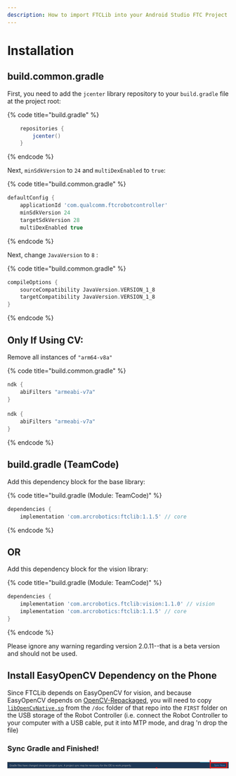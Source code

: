 ```yaml
---
description: How to import FTCLib into your Android Studio FTC Project
---
```


# Installation

## build.common.gradle

First, you need to add the `jcenter` library repository to your `build.gradle` file at the project root:

{% code title="build.gradle" %}
```groovy
    repositories {
        jcenter()
    }
```
{% endcode %}

Next, `minSdkVersion` to `24` and `multiDexEnabled` to `true`:

{% code title="build.common.gradle" %}
```groovy
defaultConfig {
    applicationId 'com.qualcomm.ftcrobotcontroller'
    minSdkVersion 24
    targetSdkVersion 28
    multiDexEnabled true
```
{% endcode %}

Next, change `JavaVersion` to `8` :

{% code title="build.common.gradle" %}
```groovy
compileOptions {
    sourceCompatibility JavaVersion.VERSION_1_8
    targetCompatibility JavaVersion.VERSION_1_8
}
```
{% endcode %}

## Only If Using CV:

Remove all instances of `"arm64-v8a"`

{% code title="build.common.gradle" %}
```groovy
ndk {
    abiFilters "armeabi-v7a"
}

ndk {
    abiFilters "armeabi-v7a"
}
```
{% endcode %}

## build.gradle \(TeamCode\)

Add this dependency block for the base library:

{% code title="build.gradle \(Module: TeamCode\)" %}
```groovy
dependencies {
    implementation 'com.arcrobotics:ftclib:1.1.5' // core
```
{% endcode %}

## OR

Add this dependency block for the vision library:

{% code title="build.gradle \(Module: TeamCode\)" %}
```groovy
dependencies {
    implementation 'com.arcrobotics.ftclib:vision:1.1.0' // vision
    implementation 'com.arcrobotics:ftclib:1.1.5' // core
}
```
{% endcode %}

Please ignore any warning regarding version 2.0.11--that is a beta version and should not be used.

## Install EasyOpenCV Dependency on the Phone

Since FTCLib depends on EasyOpenCV for vision, and because EasyOpenCV depends on [OpenCV-Repackaged](https://github.com/OpenFTC/OpenCV-Repackaged), you will need to copy [`libOpenCvNative.so`](https://github.com/OpenFTC/OpenCV-Repackaged/blob/master/doc/libOpenCvNative.so) from the `/doc` folder of that repo into the `FIRST` folder on the USB storage of the Robot Controller \(i.e. connect the Robot Controller to your computer with a USB cable, put it into MTP mode, and drag 'n drop the file\)

### Sync Gradle and Finished!

![Click that button and if successful, you can now use FTCLib](.gitbook/assets/image%20%281%29.png)

